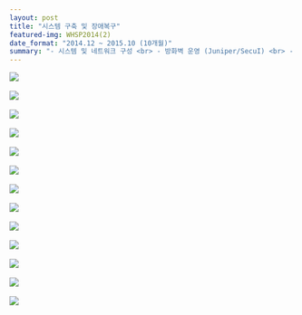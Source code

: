 ```yaml
---
layout: post
title: "시스템 구축 및 장애복구"
featured-img: WHSP2014(2)
date_format: "2014.12 ~ 2015.10 (10개월)"
summary: "- 시스템 및 네트워크 구성 <br> - 방화벽 운영 (Juniper/SecuI) <br> - MRTG서버 운영 <br> - 서버 부하 테스트 (BMT) <br> - Load Balancing, HA 구성 <br> - 장애발생 메뉴얼 제작 <br> &nbsp;&nbsp; (시나리오 -> 점검 -> 처리 -> 복구)"
---
```


<img src="https://hanhyunwoo.github.io/assets/img/posts/WHSP2014(2)/S1.JPG"/><br><br>
<img src="https://hanhyunwoo.github.io/assets/img/posts/WHSP2014(2)/S2.JPG"/><br><br>
<img src="https://hanhyunwoo.github.io/assets/img/posts/WHSP2014(2)/S3.JPG"/><br><br>
<img src="https://hanhyunwoo.github.io/assets/img/posts/WHSP2014(2)/S4.JPG"/><br><br>
<img src="https://hanhyunwoo.github.io/assets/img/posts/WHSP2014(2)/S5.JPG"/><br><br>
<img src="https://hanhyunwoo.github.io/assets/img/posts/WHSP2014(2)/S6.JPG"/><br><br>
<img src="https://hanhyunwoo.github.io/assets/img/posts/WHSP2014(2)/S7.JPG"/><br><br>
<img src="https://hanhyunwoo.github.io/assets/img/posts/WHSP2014(2)/S8.JPG"/><br><br>
<img src="https://hanhyunwoo.github.io/assets/img/posts/WHSP2014(2)/S9.JPG"/><br><br>
<img src="https://hanhyunwoo.github.io/assets/img/posts/WHSP2014(2)/S10.JPG"/><br><br>
<img src="https://hanhyunwoo.github.io/assets/img/posts/WHSP2014(2)/S11.JPG"/><br><br>
<img src="https://hanhyunwoo.github.io/assets/img/posts/WHSP2014(2)/S12.JPG"/><br><br>
<img src="https://hanhyunwoo.github.io/assets/img/posts/WHSP2014(2)/S13.JPG"/><br><br>
